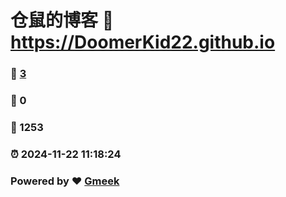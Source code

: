 # 仓鼠的博客 :link: https://DoomerKid22.github.io 
### :page_facing_up: [3](https://DoomerKid22.github.io/tag.html) 
### :speech_balloon: 0 
### :hibiscus: 1253 
### :alarm_clock: 2024-11-22 11:18:24 
### Powered by :heart: [Gmeek](https://github.com/Meekdai/Gmeek)

